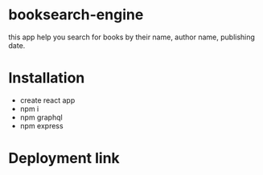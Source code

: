 # booksearch-engine
 
 this app help you search for books by their name, author name, publishing date.

 # Installation
 - create react app
 - npm i
 - npm graphql
 - npm express

 # Deployment link 
 